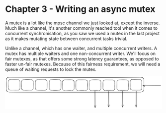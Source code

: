 # Chapter 3 - Writing an async mutex

A mutex is a lot like the mpsc channel we just looked at, except the inverse. Much like a channel, it's another
commonly reached tool when it comes to concurrent synchronisation, as you saw we used a mutex in the last project
as it makes mutating state between concurrent tasks trivial.

Unlike a channel, which has one waiter, and multiple concurrent writers. A mutex has multiple waiters and one non-concurrent writer.
We'll focus on fair mutexes, as that offers some strong latency guarantees, as opposed to faster un-fair mutexes. Because of this
fairness requirement, we will need a queue of waiting requests to lock the mutex.

![](./mutex-queue.png)
